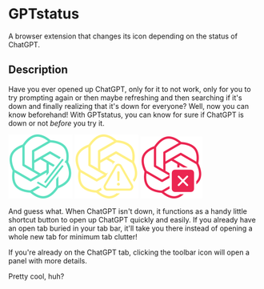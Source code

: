 # GPTstatus

A browser extension that changes its icon depending on the status of ChatGPT.

## Description

Have you ever opened up ChatGPT, only for it to not work, only for you to try prompting again or then maybe refreshing and then searching if it's down and finally realizing that it's down for everyone? Well, now you can know beforehand! With GPTstatus, you can know for sure if ChatGPT is down or not _before_ you try it.

![The icon when ChatGPT is operational](icons/128/operational.png) ![The icon when ChatGPT is having a minor outage](icons/128/warning.png) ![The icon when ChatGPT is having a major outage](icons/128/error.png)

And guess what. When ChatGPT isn't down, it functions as a handy little shortcut button to open up ChatGPT quickly and easily. If you already have an open tab buried in your tab bar, it'll take you there instead of opening a whole new tab for minimum tab clutter!

If you're already on the ChatGPT tab, clicking the toolbar icon will open a panel with more details.

Pretty cool, huh?
